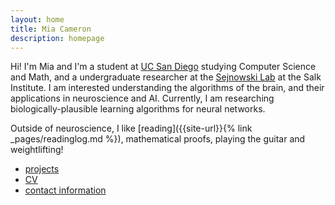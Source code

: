 ```yaml
---
layout: home
title: Mia Cameron
description: homepage
---
```


Hi! I'm Mia and I'm a student at [UC San Diego](https://cse.ucsd.edu/) studying Computer Science and Math, and a undergraduate researcher at the [Sejnowski Lab](https://cnl.salk.edu/) at the Salk Institute. 
I am interested understanding the algorithms of the brain, and their applications in neuroscience and AI. Currently, I am researching biologically-plausible learning algorithms for neural networks.

Outside of neuroscience, I like [reading]({{site-url}}{% link _pages/readinglog.md %}), mathematical proofs, playing the guitar and weightlifting!

* [projects](projects.md)
* [CV]({{site-url}}/pdfs/2024-01-CV.pdf)
* [contact information](contact.md)